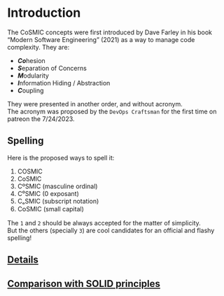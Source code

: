 # Introduction

The CoSMIC concepts were first introduced by Dave Farley in his book
“Modern Software Engineering” (2021) as a way to manage code complexity.
They are:

- ***Co***hesion
- ***S***eparation of Concerns
- ***M***odularity
- ***I***nformation Hiding / Abstraction
- ***C***oupling

They were presented in another order, and without acronym.  
The acronym was proposed by the `DevOps Craftsman` for the first time on patreon the 7/24/2023.


## Spelling

Here is the proposed ways to spell it:

1. COSMIC
1. CoSMIC
1. CºSMIC (masculine ordinal)
1. C⁰SMIC (0 exposant)
1. CₒSMIC (subscript notation)
1. CᴏSMIC (small capital)

The `1` and `2` should be always accepted for the matter of simplicity.  
But the others (specially `3`) are cool candidates for an official and flashy spelling!

## [Details](/cosmic/README.md)

## [Comparison with SOLID principles](/others/solid.md)
